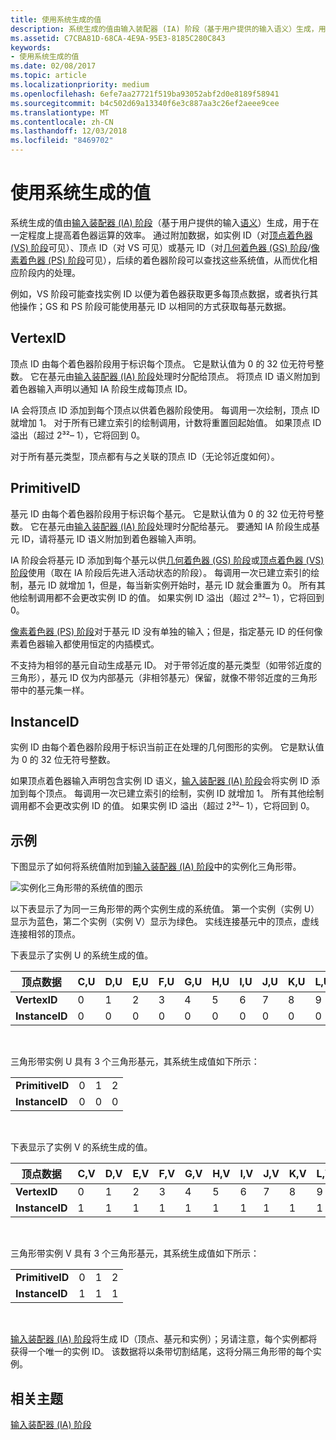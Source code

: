 ```yaml
---
title: 使用系统生成的值
description: 系统生成的值由输入装配器 (IA) 阶段（基于用户提供的输入语义）生成，用于在一定程度上提高着色器运算的效率。
ms.assetid: C7CBA81D-68CA-4E9A-95E3-8185C280C843
keywords:
- 使用系统生成的值
ms.date: 02/08/2017
ms.topic: article
ms.localizationpriority: medium
ms.openlocfilehash: 6efe7aa27721f519ba93052abf2d0e8189f58941
ms.sourcegitcommit: b4c502d69a13340f6e3c887aa3c26ef2aeee9cee
ms.translationtype: MT
ms.contentlocale: zh-CN
ms.lasthandoff: 12/03/2018
ms.locfileid: "8469702"
---
```

# <a name="span-iddirect3dconceptsusingsystem-generatedvaluesspanusing-system-generated-values"></a><span id="direct3dconcepts.using_system-generated_values"></span>使用系统生成的值


系统生成的值由[输入装配器 (IA) 阶段](input-assembler-stage--ia-.md)（基于用户提供的输入[语义](https://msdn.microsoft.com/library/windows/desktop/bb509647)）生成，用于在一定程度上提高着色器运算的效率。 通过附加数据，如实例 ID（对[顶点着色器 (VS) 阶段](vertex-shader-stage--vs-.md)可见）、顶点 ID（对 VS 可见）或基元 ID（对[几何着色器 (GS) 阶段](geometry-shader-stage--gs-.md)/[像素着色器 (PS) 阶段](pixel-shader-stage--ps-.md)可见），后续的着色器阶段可以查找这些系统值，从而优化相应阶段内的处理。

例如，VS 阶段可能查找实例 ID 以便为着色器获取更多每顶点数据，或者执行其他操作；GS 和 PS 阶段可能使用基元 ID 以相同的方式获取每基元数据。

## <a name="span-idvertexidspanspan-idvertexidspanspan-idvertexidspanvertexid"></a><span id="VertexID"></span><span id="vertexid"></span><span id="VERTEXID"></span>VertexID


顶点 ID 由每个着色器阶段用于标识每个顶点。 它是默认值为 0 的 32 位无符号整数。 它在基元由[输入装配器 (IA) 阶段](input-assembler-stage--ia-.md)处理时分配给顶点。 将顶点 ID 语义附加到着色器输入声明以通知 IA 阶段生成每顶点 ID。

IA 会将顶点 ID 添加到每个顶点以供着色器阶段使用。 每调用一次绘制，顶点 ID 就增加 1。 对于所有已建立索引的绘制调用，计数将重置回起始值。 如果顶点 ID 溢出（超过 2³²– 1），它将回到 0。

对于所有基元类型，顶点都有与之关联的顶点 ID（无论邻近度如何）。

## <a name="span-idprimitiveidspanspan-idprimitiveidspanspan-idprimitiveidspanprimitiveid"></a><span id="PrimitiveID"></span><span id="primitiveid"></span><span id="PRIMITIVEID"></span>PrimitiveID


基元 ID 由每个着色器阶段用于标识每个基元。 它是默认值为 0 的 32 位无符号整数。 它在基元由[输入装配器 (IA) 阶段](input-assembler-stage--ia-.md)处理时分配给基元。 要通知 IA 阶段生成基元 ID，请将基元 ID 语义附加到着色器输入声明。

IA 阶段会将基元 ID 添加到每个基元以供[几何着色器 (GS) 阶段](geometry-shader-stage--gs-.md)或[顶点着色器 (VS) 阶段](vertex-shader-stage--vs-.md)使用（取在 IA 阶段后先进入活动状态的阶段）。 每调用一次已建立索引的绘制，基元 ID 就增加 1，但是，每当新实例开始时，基元 ID 就会重置为 0。 所有其他绘制调用都不会更改实例 ID 的值。 如果实例 ID 溢出（超过 2³²– 1），它将回到 0。

[像素着色器 (PS) 阶段](pixel-shader-stage--ps-.md)对于基元 ID 没有单独的输入；但是，指定基元 ID 的任何像素着色器输入都使用恒定的内插模式。

不支持为相邻的基元自动生成基元 ID。 对于带邻近度的基元类型（如带邻近度的三角形），基元 ID 仅为内部基元（非相邻基元）保留，就像不带邻近度的三角形带中的基元集一样。

## <a name="span-idinstanceidspanspan-idinstanceidspanspan-idinstanceidspaninstanceid"></a><span id="InstanceID"></span><span id="instanceid"></span><span id="INSTANCEID"></span>InstanceID


实例 ID 由每个着色器阶段用于标识当前正在处理的几何图形的实例。 它是默认值为 0 的 32 位无符号整数。

如果顶点着色器输入声明包含实例 ID 语义，[输入装配器 (IA) 阶段](input-assembler-stage--ia-.md)会将实例 ID 添加到每个顶点。 每调用一次已建立索引的绘制，实例 ID 就增加 1。 所有其他绘制调用都不会更改实例 ID 的值。 如果实例 ID 溢出（超过 2³²– 1），它将回到 0。

## <a name="span-idexamplespanspan-idexamplespanspan-idexamplespanexample"></a><span id="Example"></span><span id="example"></span><span id="EXAMPLE"></span>示例


下图显示了如何将系统值附加到[输入装配器 (IA) 阶段](input-assembler-stage--ia-.md)中的实例化三角形带。

![实例化三角形带的系统值的图示](images/d3d10-ia-example.png)

以下表显示了为同一三角形带的两个实例生成的系统值。 第一个实例（实例 U）显示为蓝色，第二个实例（实例 V）显示为绿色。 实线连接基元中的顶点，虚线连接相邻的顶点。

下表显示了实例 U 的系统生成的值。

| 顶点数据    | C,U | D,U | E,U | F,U | G,U | H,U | I,U | J,U | K,U | L,U |
|----------------|-----|-----|-----|-----|-----|-----|-----|-----|-----|-----|
| **VertexID**   | 0   | 1   | 2   | 3   | 4   | 5   | 6   | 7   | 8   | 9   |
| **InstanceID** | 0   | 0   | 0   | 0   | 0   | 0   | 0   | 0   | 0   | 0   |

 

三角形带实例 U 具有 3 个三角形基元，其系统生成值如下所示：

|                 |     |     |     |
|-----------------|-----|-----|-----|
| **PrimitiveID** | 0   | 1   | 2   |
| **InstanceID**  | 0   | 0   | 0   |

 

下表显示了实例 V 的系统生成的值。

| 顶点数据    | C,V | D,V | E,V | F,V | G,V | H,V | I,V | J,V | K,V | L,V |
|----------------|-----|-----|-----|-----|-----|-----|-----|-----|-----|-----|
| **VertexID**   | 0   | 1   | 2   | 3   | 4   | 5   | 6   | 7   | 8   | 9   |
| **InstanceID** | 1   | 1   | 1   | 1   | 1   | 1   | 1   | 1   | 1   | 1   |

 

三角形带实例 V 具有 3 个三角形基元，其系统生成值如下所示：

|                 |     |     |     |
|-----------------|-----|-----|-----|
| **PrimitiveID** | 0   | 1   | 2   |
| **InstanceID**  | 1   | 1   | 1   |

 

[输入装配器 (IA) 阶段](input-assembler-stage--ia-.md)将生成 ID（顶点、基元和实例）；另请注意，每个实例都将获得一个唯一的实例 ID。 该数据将以条带切割结尾，这将分隔三角形带的每个实例。

## <a name="span-idrelated-topicsspanrelated-topics"></a><span id="related-topics"></span>相关主题


[输入装配器 (IA) 阶段](input-assembler-stage--ia-.md)

 

 




